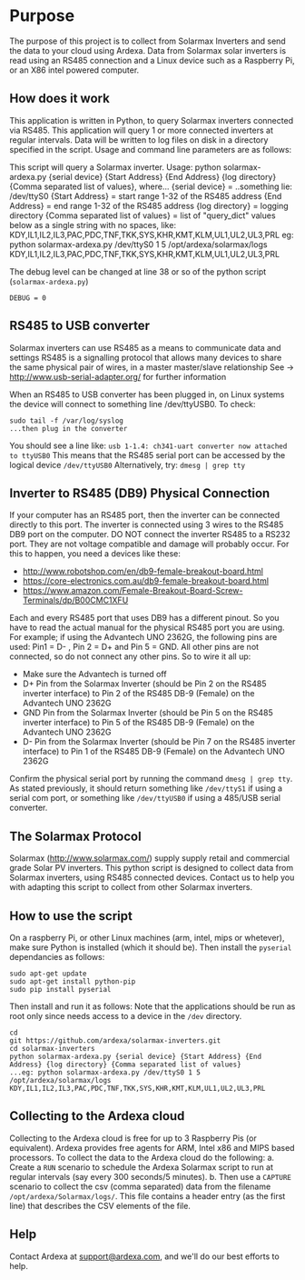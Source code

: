 
# Purpose
The purpose of this project is to collect from Solarmax Inverters and send the data to your cloud using Ardexa. Data from Solarmax solar inverters is read using an RS485 connection and a Linux device such as a Raspberry Pi, or an X86 intel powered computer. 

## How does it work
This application is written in Python, to query Solarmax inverters connected via RS485. This application will query 1 or more connected inverters at regular intervals. Data will be written to log files on disk in a directory specified in the script. Usage and command line parameters are as follows:

This script will query a Solarmax inverter. Usage: python solarmax-ardexa.py {serial device} {Start Address} {End Address} {log directory} {Comma separated list of values}, where...
{serial device} = ..something lie: /dev/ttyS0
{Start Address} = start range 1-32 of the RS485 address
{End Address} = end range 1-32 of the RS485 address
{log directory} = logging directory
{Comma separated list of values} = list of "query_dict" values below as a single string with no spaces, like: KDY,IL1,IL2,IL3,PAC,PDC,TNF,TKK,SYS,KHR,KMT,KLM,UL1,UL2,UL3,PRL
eg: python solarmax-ardexa.py /dev/ttyS0 1 5 /opt/ardexa/solarmax/logs KDY,IL1,IL2,IL3,PAC,PDC,TNF,TKK,SYS,KHR,KMT,KLM,UL1,UL2,UL3,PRL

The debug level can be changed at line 38 or so of the python script (`solarmax-ardexa.py`)
```
DEBUG = 0
```

## RS485 to USB converter
Solarmax inverters can use RS485 as a means to communicate data and settings
RS485 is a signalling protocol that allows many devices to share the same physical pair of wires, in a master master/slave relationship
See -> http://www.usb-serial-adapter.org/ for further information

When an RS485 to USB converter has been plugged in, on Linux systems the device will connect to something line /dev/ttyUSB0. To check:
```
sudo tail -f /var/log/syslog
...then plug in the converter
```
You should see a line like: `usb 1-1.4: ch341-uart converter now attached to ttyUSB0`
This means that the RS485 serial port can be accessed by the logical device `/dev/ttyUSB0`
Alternatively, try: `dmesg | grep tty`

## Inverter to RS485 (DB9) Physical Connection
If your computer has an RS485 port, then the inverter can be connected directly to this port.
The inverter is connected using 3 wires to the RS485 DB9 port on the computer. DO NOT connect the inverter RS485 to a RS232 port. They are not voltage compatible and damage will probably occur. For this to happen, you need a devices like these:
- http://www.robotshop.com/en/db9-female-breakout-board.html
- https://core-electronics.com.au/db9-female-breakout-board.html
- https://www.amazon.com/Female-Breakout-Board-Screw-Terminals/dp/B00CMC1XFU

Each and every RS485 port that uses DB9 has a different pinout. So you have to read the actual manual for the physical RS485 port you are using. 
For example; if using the Advantech UNO 2362G, the following pins are used: Pin1 = D- , Pin 2 = D+ and Pin 5 = GND. All other pins are not connected, so do not connect any other pins. 
So to wire it all up:
- Make sure the Advantech is turned off
- D+ Pin from the Solarmax Inverter (should be Pin 2 on the RS485 inverter interface) to Pin 2 of the RS485 DB-9 (Female) on the Advantech UNO 2362G
- GND Pin from the Solarmax Inverter (should be Pin 5 on the RS485 inverter interface) to Pin 5 of the RS485 DB-9 (Female) on the Advantech UNO 2362G
- D- Pin from the Solarmax Inverter (should be Pin 7 on the RS485 inverter interface) to Pin 1 of the RS485 DB-9 (Female) on the Advantech UNO 2362G

Confirm the physical serial port by running the command `dmesg | grep tty`. As stated previously, it should return something like `/dev/ttyS1` if using a serial com port, or something like `/dev/ttyUSB0` if using a 485/USB serial converter.

## The Solarmax Protocol
Solarmax (http://www.solarmax.com/) supply supply retail and commercial grade Solar PV inverters. This python script is designed to collect data from Solarmax inverters, using RS485 connected devices. Contact us to help you with adapting this script to collect from other Solarmax inverters.

## How to use the script
On a raspberry Pi, or other Linux machines (arm, intel, mips or whetever), make sure Python is installed (which it should be). Then install the `pyserial` dependancies as follows:
```
sudo apt-get update
sudo apt-get install python-pip
sudo pip install pyserial
```

Then install and run it as follows:
Note that the applications should be run as root only since needs access to a device in the `/dev` directory. 
```
cd
git https://github.com/ardexa/solarmax-inverters.git
cd solarmax-inverters
python solarmax-ardexa.py {serial device} {Start Address} {End Address} {log directory} {Comma separated list of values}
...eg: python solarmax-ardexa.py /dev/ttyS0 1 5 /opt/ardexa/solarmax/logs KDY,IL1,IL2,IL3,PAC,PDC,TNF,TKK,SYS,KHR,KMT,KLM,UL1,UL2,UL3,PRL

```


## Collecting to the Ardexa cloud
Collecting to the Ardexa cloud is free for up to 3 Raspberry Pis (or equivalent). Ardexa provides free agents for ARM, Intel x86 and MIPS based processors. To collect the data to the Ardexa cloud do the following:
a. Create a `RUN` scenario to schedule the Ardexa Solarmax script to run at regular intervals (say every 300 seconds/5 minutes).
b. Then use a `CAPTURE` scenario to collect the csv (comma separated) data from the filename `/opt/ardexa/Solarmax/logs/`. This file contains a header entry (as the first line) that describes the CSV elements of the file.

## Help
Contact Ardexa at support@ardexa.com, and we'll do our best efforts to help.


